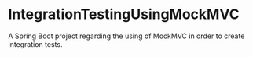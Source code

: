# IntegrationTestingUsingMockMVC
A Spring Boot project regarding the using of MockMVC in order to create integration tests.
